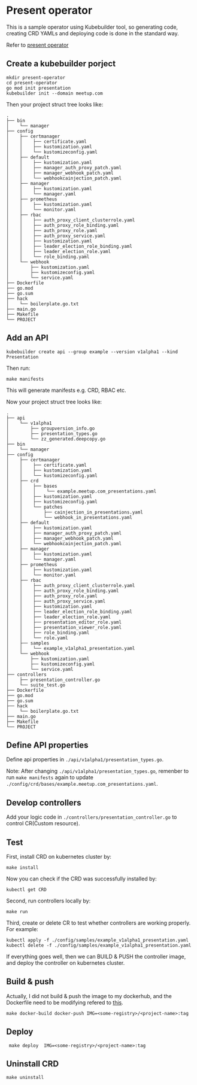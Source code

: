 # Present operator

This is a sample operator using Kubebuilder tool, so generating code, creating CRD YAMLs and deploying code is done in the standard way.

Refer to [present operator](https://github.com/martonsereg/present-operator) 

## Create a kubebuilder porject

```
mkdir present-operator
cd present-operator
go mod init presentation
kubebuilder init --domain meetup.com
```

Then your project struct tree looks like:

```
.
├── bin
│    └── manager
├── config
│    ├── certmanager
│    │    ├── certificate.yaml
│    │    ├── kustomization.yaml
│    │    └── kustomizeconfig.yaml
│    ├── default
│    │    ├── kustomization.yaml
│    │    ├── manager_auth_proxy_patch.yaml
│    │    ├── manager_webhook_patch.yaml
│    │    └── webhookcainjection_patch.yaml
│    ├── manager
│    │    ├── kustomization.yaml
│    │    └── manager.yaml
│    ├── prometheus
│    │    ├── kustomization.yaml
│    │    └── monitor.yaml
│    ├── rbac
│    │    ├── auth_proxy_client_clusterrole.yaml
│    │    ├── auth_proxy_role_binding.yaml
│    │    ├── auth_proxy_role.yaml
│    │    ├── auth_proxy_service.yaml
│    │    ├── kustomization.yaml
│    │    ├── leader_election_role_binding.yaml
│    │    ├── leader_election_role.yaml
│    │    └── role_binding.yaml
│    └── webhook
│        ├── kustomization.yaml
│        ├── kustomizeconfig.yaml
│        └── service.yaml
├── Dockerfile
├── go.mod
├── go.sum
├── hack
│    └── boilerplate.go.txt
├── main.go
├── Makefile
└── PROJECT
```

## Add an API

```
kubebuilder create api --group example --version v1alpha1 --kind Presentation
```
Then run:
```
make manifests
```
This will generate manifests e.g. CRD, RBAC etc.

Now your project struct tree looks like:

```
.
├── api
│    └── v1alpha1
│        ├── groupversion_info.go
│        ├── presentation_types.go
│        └── zz_generated.deepcopy.go
├── bin
│    └── manager
├── config
│    ├── certmanager
│    │    ├── certificate.yaml
│    │    ├── kustomization.yaml
│    │    └── kustomizeconfig.yaml
│    ├── crd
│    │    ├── bases
│    │    │    └── example.meetup.com_presentations.yaml
│    │    ├── kustomization.yaml
│    │    ├── kustomizeconfig.yaml
│    │    └── patches
│    │        ├── cainjection_in_presentations.yaml
│    │        └── webhook_in_presentations.yaml
│    ├── default
│    │    ├── kustomization.yaml
│    │    ├── manager_auth_proxy_patch.yaml
│    │    ├── manager_webhook_patch.yaml
│    │    └── webhookcainjection_patch.yaml
│    ├── manager
│    │    ├── kustomization.yaml
│    │    └── manager.yaml
│    ├── prometheus
│    │    ├── kustomization.yaml
│    │    └── monitor.yaml
│    ├── rbac
│    │    ├── auth_proxy_client_clusterrole.yaml
│    │    ├── auth_proxy_role_binding.yaml
│    │    ├── auth_proxy_role.yaml
│    │    ├── auth_proxy_service.yaml
│    │    ├── kustomization.yaml
│    │    ├── leader_election_role_binding.yaml
│    │    ├── leader_election_role.yaml
│    │    ├── presentation_editor_role.yaml
│    │    ├── presentation_viewer_role.yaml
│    │    ├── role_binding.yaml
│    │    └── role.yaml
│    ├── samples
│    │    └── example_v1alpha1_presentation.yaml
│    └── webhook
│        ├── kustomization.yaml
│        ├── kustomizeconfig.yaml
│        └── service.yaml
├── controllers
│    ├── presentation_controller.go
│    └── suite_test.go
├── Dockerfile
├── go.mod
├── go.sum
├── hack
│    └── boilerplate.go.txt
├── main.go
├── Makefile
└── PROJECT
```

## Define API properties

Define api properties in `./api/v1alpha1/presentation_types.go`.

Note: After changing `./api/v1alpha1/presentation_types.go`, remenber to run `make manifests` again to update `./config/crd/bases/example.meetup.com_presentations.yaml`. 

## Develop controllers

Add your logic code in `./controllers/presentation_controller.go` to control CR(Custom resource).

## Test

First, install CRD on kubernetes cluster by:

```
make install
```

Now you can check if the CRD was successfully installed by:

```
kubectl get CRD 
```

Second, run controllers locally by:

```
make run
```

Third, create or delete CR to test whether controllers are working properly. For example:

```
kubectl apply -f ./config/samples/example_v1alpha1_presentation.yaml
kubectl delete -f ./config/samples/example_v1alpha1_presentation.yaml
```

If everything goes well, then we can BUILD & PUSH the controller image, and deploy the controller on kubernetes cluster.

## Build & push

Actually, I did not build & push the image to my dockerhub, and the Dockerfile need to be modifying refered to [this](https://github.com/HaroldMua/k8s-redevlelop/blob/master/operator-examples/demomicroservice/Dockerfile).
```
make docker-build docker-push IMG=<some-registry>/<project-name>:tag
```

## Deploy

```
 make deploy  IMG=<some-registry>/<project-name>:tag
```

## Uninstall CRD

```
make uninstall
```
